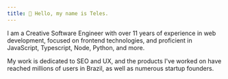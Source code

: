 ```yaml
---
title: 👋 Hello, my name is Teles.
---
```

I am a Creative Software Engineer with over 11 years of experience in web development, focused on frontend technologies, and proficient in JavaScript, Typescript, Node, Python, and more.

My work is dedicated to SEO and UX, and the products I've worked on have reached millions of users in Brazil, as well as numerous startup founders.